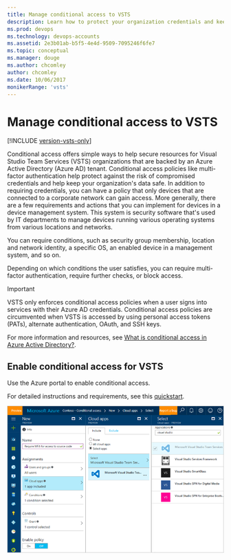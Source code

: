 ```yaml
---
title: Manage conditional access to VSTS
description: Learn how to protect your organization credentials and keep your organization's data safe with multi-factor authentication, security group membership, and more
ms.prod: devops
ms.technology: devops-accounts
ms.assetid: 2e3b01ab-b5f5-4e4d-9509-7095246f6fe7
ms.topic: conceptual
ms.manager: douge
ms.author: chcomley
author: chcomley
ms.date: 10/06/2017
monikerRange: 'vsts'
---
```


# Manage conditional access to VSTS

[!INCLUDE [version-vsts-only](../../_shared/version-vsts-only.md)]

Conditional access offers simple ways to help secure resources for Visual Studio Team Services (VSTS) organizations that are backed by an Azure Active Directory (Azure AD) tenant. Conditional access policies like multi-factor authentication help protect against the risk of compromised credentials and help keep your organization's data safe. In addition to requiring credentials, you can have a policy that only devices that are connected to a corporate network can gain access. More generally, there are a few requirements and actions that you can implement for devices in a device management system. This system is security software that's used by IT departments to manage devices running various operating systems from various locations and networks.

You can require conditions, such as security group membership, location and network identity, a specific OS, an enabled device in a management system, and so on.

Depending on which conditions the user satisfies, you can require multi-factor authentication, require further checks, or block access.

> [!IMPORTANT] 
> VSTS only enforces conditional access policies when a user signs into services with their Azure AD credentials. Conditional access policies are circumvented when VSTS is accessed by using personal access tokens (PATs), alternate authentication, OAuth, and SSH keys.

For more information and resources, see [What is conditional access in Azure Active Directory?](https://docs.microsoft.com/azure/active-directory/active-directory-conditional-access).


## Enable conditional access for VSTS

Use the Azure portal to enable conditional access.

For detailed instructions and requirements, see this [quickstart](https://docs.microsoft.com/azure/active-directory/active-directory-conditional-access-azuread-connected-apps).

![Enable conditional access for VSTS in the Azure portal](_img/_shared/azure-conditional-access-738.png)

